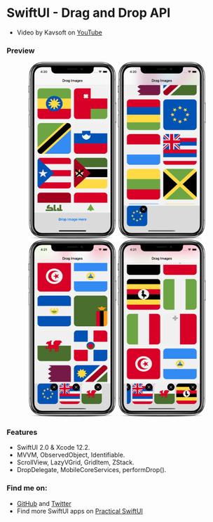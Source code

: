 # SwiftUI - Drag and Drop API

- Video by Kavsoft on [YouTube](https://youtu.be/aLC53uoMSY0)

### Preview

<p align="middle">
      <img src="preview/preview-1.png" width="200" />
      <img src="preview/preview-2.png" width="200" /> 
      <img src="preview/preview-3.png" width="200" />
      <img src="preview/preview-4.png" width="200" /> 
</p>

### Features

- SwiftUI 2.0 & Xcode 12.2.
- MVVM, ObservedObject, Identifiable.
- ScrollView, LazyVGrid, GridItem, ZStack.
- DropDelegate, MobileCoreServices, performDrop().

### Find me on:

- [GitHub](https://github.com/duonghominhhuy) and [Twitter](https://twitter.com/duonghominhhuy)
- Find more SwiftUI apps on [Practical SwiftUI](https://github.com/duonghominhhuy/swiftui)
